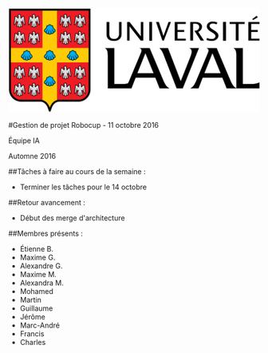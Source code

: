 ![UL_Logo](https://github.com/RoboCupULaval/Admin/blob/master/scrum/ul_logo.png)

#Gestion de projet Robocup - 11 octobre 2016

Équipe IA

Automne 2016

##Tâches à faire au cours de la semaine :

- Terminer les tâches pour le 14 octobre

##Retour avancement :

- Début des merge d'architecture

##Membres présents :

- Étienne B.
- Maxime G.
- Alexandre G.
- Maxime M.
- Alexandra M.
- Mohamed
- Martin
- Guillaume
- Jérôme
- Marc-André
- Francis
- Charles
